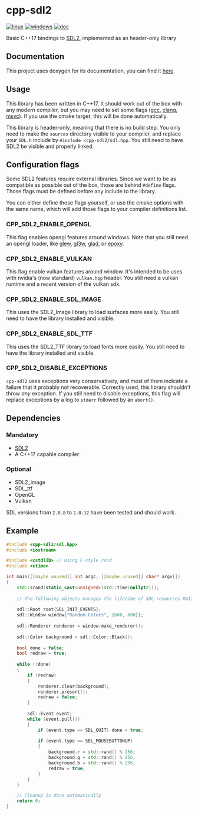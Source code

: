 # cpp-sdl2 
[![linux](https://github.com/Edhebi/cpp-sdl2/workflows/linux/badge.svg)][linux-badge]
[![windows](https://github.com/Edhebi/cpp-sdl2/workflows/windows/badge.svg)][windows-badge]
[![doc](https://github.com/Edhebi/cpp-sdl2/workflows/doc/badge.svg)][doc-badge]

[linux-badge]: https://github.com/Edhebi/cpp-sdl2/actions?query=workflow%3Alinux
[windows-badge]: https://github.com/Edhebi/cpp-sdl2/actions?query=workflow%3Awindows
[doc-badge]: https://edhebi.github.io/cpp-sdl2/doc/

Basic C++17 bindings to [SDL2], implemented as an header-only library

[SDL2]: https://wiki.libsdl.org/FrontPage

## Documentation

This project uses doxygen for its documentation, you can find it [here](https://edhebi.github.io/cpp-sdl2/doc).

## Usage

This library has been written in C++17. It should work out of the box with any modern compiler, but you may need to set
some flags ([gcc][gcc-c++17], [clang][clang-c++17], [msvc][msvc-c++17]). If you use the cmake target, this will be done
automatically.

[gcc-c++17]: https://gcc.gnu.org/projects/cxx-status.html#cxx17
[clang-c++17]: https://clang.llvm.org/cxx_status.html#cxx17
[msvc-c++17]: https://docs.microsoft.com/en-us/cpp/build/reference/std-specify-language-standard-version

This library is header-only, meaning that there is no build step. You only need to make the `sources` directory visible
to your compiler, and replace your `SDL.h` include by `#include <cpp-sdl2/sdl.hpp`. You still need to have SDL2 be
visible and properly linked.

## Configuration flags

Some SDL2 features require external libraries. Since we want to be as compatible as possible out of the box, those are
behind `#define` flags. Those flags must be defined before any include to the library.
 
You can either define those flags yourself, or use the cmake options with the same name, which will add those flags to
your compiler definitions list.

### CPP_SDL2_ENABLE_OPENGL

This flag enables opengl features around windows. Note that you still need an opengl loader, like [glew], [gl3w],
[glad], or [epoxy].

[glew]: http://glew.sourceforge.net/
[gl3w]: https://github.com/skaslev/gl3w
[glad]: https://github.com/Dav1dde/glad
[epoxy]: https://github.com/anholt/libepoxy

### CPP_SDL2_ENABLE_VULKAN

This flag enable vulkan features around window. It's intended to be uses with nvidia's (now standard) `vulkan.hpp`
header. You still need a vulkan runtime and a recent version of the vulkan sdk.

### CPP_SDL2_ENABLE_SDL_IMAGE

This uses the SDL2_Image library to load surfaces more easily. You still need to have the library installed and visible.

### CPP_SDL2_ENABLE_SDL_TTF

This uses the SDL2_TTF library to load fonts more easily. You still need to have the library installed and visible.

### CPP_SDL2_DISABLE_EXCEPTIONS

`cpp-sdl2` uses exceptions very conservatively, and most of them indicate a failure that it probably not recoverable.
Correctly used, this library shouldn't throw *any* exception. If you still need to disable exceptions, this flag will
replace exceptions by a log to `stderr` followed by an `abort()`.

## Dependencies

### Mandatory

- [SDL2]
- A C++17 capable compiler

### Optional

- SDL2_image
- SDL_ttf
- OpenGL
- Vulkan

SDL versions from `2.0.8` to `2.0.12` have been tested and should work.

## Example

```cpp
#include <cpp-sdl2/sdl.hpp>
#include <iostream>

#include <cstdlib> // Using C-style rand
#include <ctime>

int main([[maybe_unused]] int argc, [[maybe_unused]] char* argv[])
{
    std::srand(static_cast<unsigned>(std::time(nullptr)));
    
    // The following objects manages the lifetime of SDL resources RAII style
    
    sdl::Root root{SDL_INIT_EVENTS};
    sdl::Window window{"Random Colors", {600, 600}};
    
    sdl::Renderer renderer = window.make_renderer();
    
    sdl::Color background = sdl::Color::Black();
    
    bool done = false;
    bool redraw = true;
    
    while (!done)
    {
        if (redraw)
        {
            renderer.clear(background);
            renderer.present();
            redraw = false;
        }
        
        sdl::Event event;
        while (event.pull())
        {
            if (event.type == SDL_QUIT) done = true;
            
            if (event.type == SDL_MOUSEBUTTONUP)
            {
                background.r = std::rand() % 256;
                background.g = std::rand() % 256;
                background.b = std::rand() % 256;
                redraw = true;
            }
        }
    }

    // Cleanup is done automatically
    return 0;
}
```
